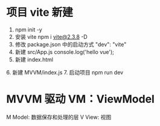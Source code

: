# 项目 vite 新建

1. npm init -y
2. 安装 vite
   npm i vite@2.3.8 -D
3. 修改 package.json 中的启动方式
   "dev": "vite"
4. 新建 src/App.js
   console.log('hello vue');
5. 新建 index.html
 <div id="app"></div>
 <script type="module" src="./src/App.js"></script>
6. 新建 MVVM/index.js
7. 启动项目
   npm run dev

# MVVM 驱动 VM：ViewModel

M Model: 数据保存和处理的层
V View: 视图
